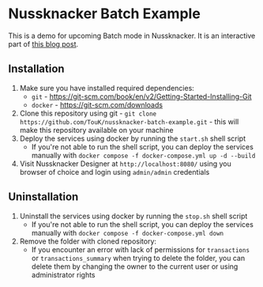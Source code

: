 # Nussknacker Batch Example

[//]: # (TODO: Update blog post link after its uploaded)
This is a demo for upcoming Batch mode in Nussknacker. It is an interactive part of [this blog post](https://nussknacker.io/blog/name-of-blog/).

## Installation 
1. Make sure you have installed required dependencies:
   - `git` - https://git-scm.com/book/en/v2/Getting-Started-Installing-Git
   - `docker` - https://git-scm.com/downloads
2. Clone this repository using git - `git clone https://github.com/TouK/nussknacker-batch-example.git` - this will make this repository available on your machine
3. Deploy the services using docker by running the `start.sh` shell script
   - If you're not able to run the shell script, you can deploy the services manually with `docker compose -f docker-compose.yml up -d --build`
4. Visit Nussknacker Designer at `http://localhost:8080/` using you browser of choice and login using `admin/admin` credentials

## Uninstallation
1. Uninstall the services using docker by running the `stop.sh` shell script
   - If you're not able to run the shell script, you can deploy the services manually with `docker compose -f docker-compose.yml down`
2. Remove the folder with cloned repository:
   - If you encounter an error with lack of permissions for `transactions` or `transactions_summary` when trying to delete the folder, you can delete them by changing the owner to the current user or using administrator rights 

